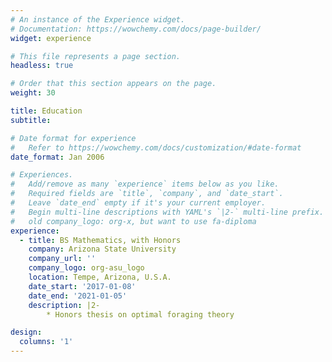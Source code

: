 ```yaml
---
# An instance of the Experience widget.
# Documentation: https://wowchemy.com/docs/page-builder/
widget: experience

# This file represents a page section.
headless: true

# Order that this section appears on the page.
weight: 30

title: Education
subtitle:

# Date format for experience
#   Refer to https://wowchemy.com/docs/customization/#date-format
date_format: Jan 2006

# Experiences.
#   Add/remove as many `experience` items below as you like.
#   Required fields are `title`, `company`, and `date_start`.
#   Leave `date_end` empty if it's your current employer.
#   Begin multi-line descriptions with YAML's `|2-` multi-line prefix.
#   old company_logo: org-x, but want to use fa-diploma
experience:
  - title: BS Mathematics, with Honors
    company: Arizona State University
    company_url: ''
    company_logo: org-asu_logo
    location: Tempe, Arizona, U.S.A.
    date_start: '2017-01-08'
    date_end: '2021-01-05'
    description: |2-
        * Honors thesis on optimal foraging theory

design:
  columns: '1'
---
```

